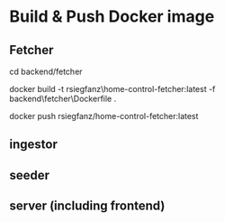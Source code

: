 # Build & Push Docker image

## Fetcher
cd backend/fetcher

docker build -t rsiegfanz\home-control-fetcher:latest -f backend\fetcher\Dockerfile .

docker push rsiegfanz/home-control-fetcher:latest

## ingestor

## seeder

## server (including frontend)

